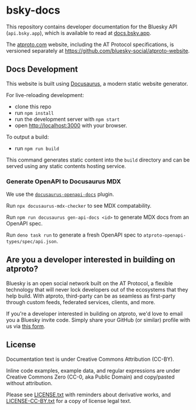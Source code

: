 # bsky-docs

This repository contains developer documentation for the Bluesky API (`api.bsky.app`), which is available to read at [docs.bsky.app](https://docs.bsky.app/).

The [atproto.com](https://atproto.com) website, including the AT Protocol specifications, is versioned separately at <https://github.com/bluesky-social/atproto-website>.


## Docs Development

This website is built using [Docusaurus](https://docusaurus.io/), a modern static website generator. 

For live-reloading development:

- clone this repo
- run `npm install`
- run the development server with `npm start`
- open [http://localhost:3000](http://localhost:3000) with your browser.

To output a build:

- run `npm run build`

This command generates static content into the `build` directory and can be served using any static contents hosting service.

### Generate OpenAPI to Docusaurus MDX

We use the [`docusaurus-openapi-docs`](https://github.com/PaloAltoNetworks/docusaurus-openapi-docs) plugin.

Run `npx docusaurus-mdx-checker` to see MDX compatability.

Run `npm run docusaurus gen-api-docs <id>` to generate MDX docs from an OpenAPI spec.


Run `deno task run` to generate a fresh OpenAPI spec to `atproto-openapi-types/spec/api.json`.

## Are you a developer interested in building on atproto?

Bluesky is an open social network built on the AT Protocol, a flexible technology that will never lock developers out of the ecosystems that they help build. With atproto, third-party can be as seamless as first-party through custom feeds, federated services, clients, and more.

If you're a developer interested in building on atproto, we'd love to email you a Bluesky invite code. Simply share your GitHub (or similar) profile with us via [this form](https://forms.gle/BF21oxVNZiDjDhXF9).


## License

Documentation text is under Creative Commons Attribution (CC-BY).

Inline code examples, example data, and regular expressions are under Creative Commons Zero (CC-0, aka Public Domain) and copy/pasted without attribution.

Please see [LICENSE.txt]() with reminders about derivative works, and [LICENSE-CC-BY.txt]() for a copy of license legal text.
